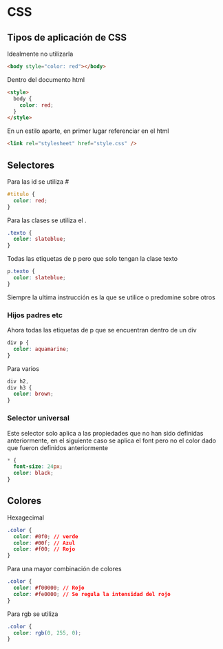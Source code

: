 # CSS

## Tipos de aplicación de CSS

Idealmente no utilizarla

```html
<body style="color: red"></body>
```

Dentro del documento html

```html
<style>
  body {
    color: red;
  }
</style>
```

En un estilo aparte, en primer lugar referenciar en el html

```html
<link rel="stylesheet" href="style.css" />
```

## Selectores

Para las id se utiliza #

```css
#titulo {
  color: red;
}
```

Para las clases se utiliza el .

```css
.texto {
  color: slateblue;
}
```

Todas las etiquetas de p pero que solo tengan la clase texto

```css
p.texto {
  color: slateblue;
}
```

Siempre la ultima instrucción es la que se utilice o predomine sobre otros

### Hijos padres etc

Ahora todas las etiquetas de p que se encuentran dentro de un div

```css
div p {
  color: aquamarine;
}
```

Para varios

```css
div h2,
div h3 {
  color: brown;
}
```

### Selector universal

Este selector solo aplica a las propiedades que no han sido definidas anteriormente, en el siguiente caso se aplica el font pero no el color dado que fueron definidos anteriormente

```css
* {
  font-size: 24px;
  color: black;
}
```

## Colores

Hexagecimal

```css
.color {
  color: #0f0; // verde
  color: #00f; // Azul
  color: #f00; // Rojo
}
```

Para una mayor combinación de colores

```css
.color {
  color: #f00000; // Rojo
  color: #fe0000; // Se regula la intensidad del rojo
}
```

Para rgb se utiliza

```css
.color {
  color: rgb(0, 255, 0);
}
```
